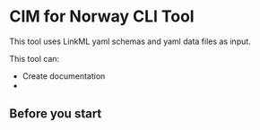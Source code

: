 # CIM for Norway CLI Tool

This tool uses LinkML yaml schemas and yaml data files as input.

This tool can:
- Create documentation
- 

## Before you start